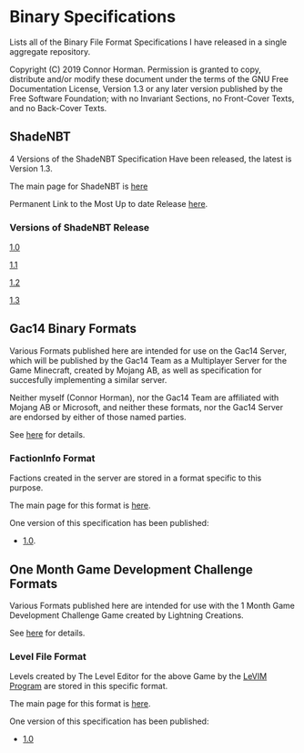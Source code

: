 # Binary Specifications #

Lists all of the Binary File Format Specifications I have released in a single aggregate repository. 

Copyright (C)  2019  Connor Horman.
Permission is granted to copy, distribute and/or modify these document
under the terms of the GNU Free Documentation License, Version 1.3
or any later version published by the Free Software Foundation;
with no Invariant Sections, no Front-Cover Texts, and no Back-Cover Texts.

## ShadeNBT ##

4 Versions of the ShadeNBT Specification Have been released, the latest is Version 1.3. 

The main page for ShadeNBT is [here](https://chorman0773.github.io/BinarySpecifications/ShadeNBT)

Permanent Link to the Most Up to date Release [here](https://chorman0773.github.io/BinarySpecifications/ShadeNBT/latest).

### Versions of ShadeNBT Release ###

[1.0](https://chorman0773.github.io/BinarySpecifications/ShadeNBT/1.0)

[1.1](https://chorman0773.github.io/BinarySpecifications/ShadeNBT/1.1)

[1.2](https://chorman0773.github.io/BinarySpecifications/ShadeNBT/1.2)

[1.3](https://chorman0773.github.io/BinarySpecifications/ShadeNBT/1.3)

## Gac14 Binary Formats 

Various Formats published here are intended for use on the Gac14 Server, which will be published by the Gac14 Team as a Multiplayer Server for the Game Minecraft, created by Mojang AB, as well as specification for succesfully implementing a similar server. 

Neither myself (Connor Horman), nor the Gac14 Team are affiliated with Mojang AB or Microsoft, and neither these formats, nor the Gac14 Server are endorsed by either of those named parties. 

See [here](https://chorman0773.github.io/BinarySpecifications/Gac14) for details. 

### FactionInfo Format 

Factions created in the server are stored in a format specific to this purpose. 

The main page for this format is [here](https://chorman0773.github.io/BinarySpecifications/Gac14/FactionInfo). 

One version of this specification has been published:
* [1.0](https://chorman0773.github.io/BinarySpecifications/Gac14/FactionInfo/1.0). 

## One Month Game Development Challenge Formats

Various Formats published here are intended for use with the 1 Month Game Development Challenge Game created by Lightning Creations. 

See [here](https://chorman0773.github.io/BinarySpecifications/OMGDC) for details. 

### Level File Format

Levels created by The Level Editor for the above Game by the [LeVIM Program](https://github.com/LightningCreations/LeVIM) are stored in this specific format. 

The main page for this format is [here](https://chorman0773.github.io/BinarySpecifications/OMGDC/LevelFormat). 

One version of this specification has been published:
* [1.0](https://chorman0773.github.io/BinarySpecifications/OMGDC/LevelFormat/1.0)



